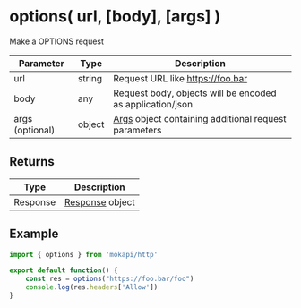 # options( url, [body], [args] )

Make a OPTIONS request

| Parameter       | Type   | Description                                                                                      |
|-----------------|--------|--------------------------------------------------------------------------------------------------|
| url             | string | Request URL like https://foo.bar                                                                 |
| body            | any    | Request body, objects will be encoded as application/json                                        |
| args (optional) | object | [Args](/docs/javascript-api/mokapi-http/args.md) object containing additional request parameters |

## Returns

| Type     | Description                                                     |
|----------|-----------------------------------------------------------------|
| Response | [Response](/docs/javascript-api/mokapi-http/response.md) object |

## Example

```javascript
import { options } from 'mokapi/http'

export default function() {
    const res = options("https://foo.bar/foo")
    console.log(res.headers['Allow'])
}
```
